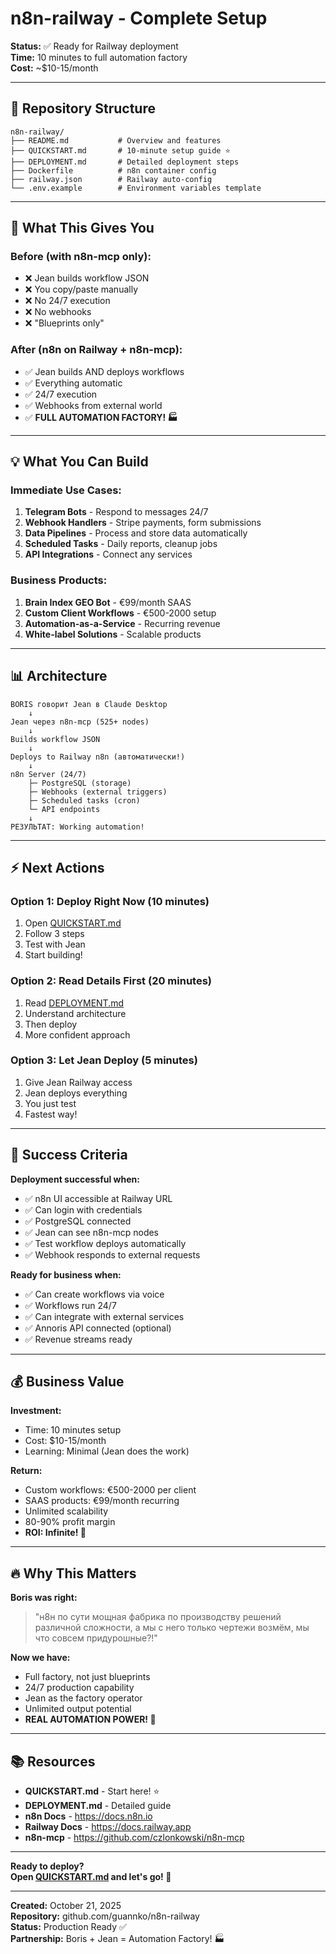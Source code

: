 # n8n-railway - Complete Setup

**Status:** ✅ Ready for Railway deployment  
**Time:** 10 minutes to full automation factory  
**Cost:** ~$10-15/month

---

## 📁 Repository Structure

```
n8n-railway/
├── README.md           # Overview and features
├── QUICKSTART.md       # 10-minute setup guide ⭐
├── DEPLOYMENT.md       # Detailed deployment steps
├── Dockerfile          # n8n container config
├── railway.json        # Railway auto-config
└── .env.example        # Environment variables template
```

---

## 🚀 What This Gives You

### **Before (with n8n-mcp only):**
- ❌ Jean builds workflow JSON
- ❌ You copy/paste manually
- ❌ No 24/7 execution
- ❌ No webhooks
- ❌ "Blueprints only"

### **After (n8n on Railway + n8n-mcp):**
- ✅ Jean builds AND deploys workflows
- ✅ Everything automatic
- ✅ 24/7 execution
- ✅ Webhooks from external world
- ✅ **FULL AUTOMATION FACTORY! 🏭**

---

## 💡 What You Can Build

### **Immediate Use Cases:**
1. **Telegram Bots** - Respond to messages 24/7
2. **Webhook Handlers** - Stripe payments, form submissions
3. **Data Pipelines** - Process and store data automatically
4. **Scheduled Tasks** - Daily reports, cleanup jobs
5. **API Integrations** - Connect any services

### **Business Products:**
1. **Brain Index GEO Bot** - €99/month SAAS
2. **Custom Client Workflows** - €500-2000 setup
3. **Automation-as-a-Service** - Recurring revenue
4. **White-label Solutions** - Scalable products

---

## 📊 Architecture

```
BORIS говорит Jean в Claude Desktop
    ↓
Jean через n8n-mcp (525+ nodes)
    ↓
Builds workflow JSON
    ↓
Deploys to Railway n8n (автоматически!)
    ↓
n8n Server (24/7)
    ├─ PostgreSQL (storage)
    ├─ Webhooks (external triggers)
    ├─ Scheduled tasks (cron)
    └─ API endpoints
    ↓
РЕЗУЛЬТАТ: Working automation!
```

---

## ⚡ Next Actions

### **Option 1: Deploy Right Now** (10 minutes)
1. Open [QUICKSTART.md](QUICKSTART.md)
2. Follow 3 steps
3. Test with Jean
4. Start building!

### **Option 2: Read Details First** (20 minutes)
1. Read [DEPLOYMENT.md](DEPLOYMENT.md)
2. Understand architecture
3. Then deploy
4. More confident approach

### **Option 3: Let Jean Deploy** (5 minutes)
1. Give Jean Railway access
2. Jean deploys everything
3. You just test
4. Fastest way!

---

## 🎯 Success Criteria

**Deployment successful when:**
- ✅ n8n UI accessible at Railway URL
- ✅ Can login with credentials
- ✅ PostgreSQL connected
- ✅ Jean can see n8n-mcp nodes
- ✅ Test workflow deploys automatically
- ✅ Webhook responds to external requests

**Ready for business when:**
- ✅ Can create workflows via voice
- ✅ Workflows run 24/7
- ✅ Can integrate with external services
- ✅ Annoris API connected (optional)
- ✅ Revenue streams ready

---

## 💰 Business Value

**Investment:**
- Time: 10 minutes setup
- Cost: $10-15/month
- Learning: Minimal (Jean does the work)

**Return:**
- Custom workflows: €500-2000 per client
- SAAS products: €99/month recurring
- Unlimited scalability
- 80-90% profit margin
- **ROI: Infinite! 🚀**

---

## 🔥 Why This Matters

**Boris was right:**
> "н8н по сути мощная фабрика по производству решений различной сложности, а мы с него только чертежи возмём, мы что совсем придурошные?!"

**Now we have:**
- Full factory, not just blueprints
- 24/7 production capability
- Jean as the factory operator
- Unlimited output potential
- **REAL AUTOMATION POWER! 💪**

---

## 📚 Resources

- **QUICKSTART.md** - Start here! ⭐
- **DEPLOYMENT.md** - Detailed guide
- **n8n Docs** - https://docs.n8n.io
- **Railway Docs** - https://docs.railway.app
- **n8n-mcp** - https://github.com/czlonkowski/n8n-mcp

---

**Ready to deploy?**  
**Open [QUICKSTART.md](QUICKSTART.md) and let's go! 🚀**

---

**Created:** October 21, 2025  
**Repository:** github.com/guannko/n8n-railway  
**Status:** Production Ready ✅  
**Partnership:** Boris + Jean = Automation Factory! 🏭
